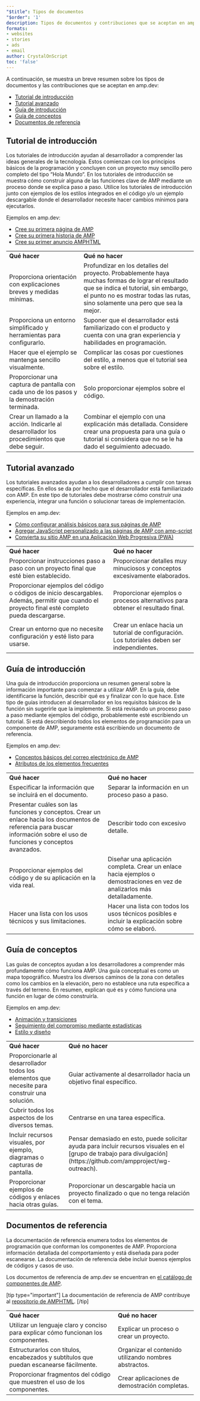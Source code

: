 ```yaml
---
"$title": Tipos de documentos
"$order": '1'
description: Tipos de documentos y contribuciones que se aceptan en amp.dev
formats:
- websites
- stories
- ads
- email
author: CrystalOnScript
toc: 'false'
---
```


A continuación, se muestra un breve resumen sobre los tipos de documentos y las contribuciones que se aceptan en amp.dev:

- [Tutorial de introducción](documentation-types.md?format=websites#introductory-tutorial)
- [Tutorial avanzado](documentation-types.md?format=websites#advanced-tutorial)
- [Guía de introducción](documentation-types.md?format=websites#introductory-guide)
- [Guía de conceptos](documentation-types.md?format=websites#concept-guide)
- [Documentos de referencia](documentation-types.md?format=websites#reference-documentation)

## Tutorial de introducción <a name="introductory-tutorial"></a>

Los tutoriales de introducción ayudan al desarrollador a comprender las ideas generales de la tecnología. Estos comienzan con los principios básicos de la programación y concluyen con un proyecto muy sencillo pero completo del tipo “Hola Mundo“. En los tutoriales de introducción se muestra cómo construir alguna de las funciones clave de AMP mediante un proceso donde se explica paso a paso. Utilice los tutoriales de introducción junto con ejemplos de los estilos integrados en el código y/o un ejemplo descargable donde el desarrollador necesite hacer cambios mínimos para ejecutarlos.

Ejemplos en amp.dev:

- [Cree su primera página de AMP](../../../../documentation/guides-and-tutorials/start/create/index.md?format=websites)
- [Cree su primera historia de AMP](../../../../documentation/guides-and-tutorials/start/visual_story/index.md?format=stories)
- [Cree su primer anuncio AMPHTML](../../../../documentation/guides-and-tutorials/start/create_amphtml_ad/index.md?format=ads)

<table>
  <tr>
   <td>
<strong>Qué hacer</strong>
   </td>
   <td>
<strong>Qué no hacer</strong>
   </td>
  </tr>
  <tr>
   <td>Proporciona orientación con explicaciones breves y medidas mínimas.</td>
   <td>Profundizar en los detalles del proyecto. Probablemente haya muchas formas de lograr el resultado que se indica el tutorial, sin embargo, el punto no es mostrar todas las rutas, sino solamente una pero que sea la mejor.</td>
  </tr>
  <tr>
   <td>Proporciona un entorno simplificado y herramientas para configurarlo.</td>
   <td>Suponer que el desarrollador está familiarizado con el producto y cuenta con una gran experiencia y habilidades en programación.</td>
  </tr>
  <tr>
   <td>Hacer que el ejemplo se mantenga sencillo visualmente.</td>
   <td>Complicar las cosas por cuestiones del estilo, a menos que el tutorial sea sobre el estilo.</td>
  </tr>
  <tr>
   <td>Proporcionar una captura de pantalla con cada uno de los pasos y la demostración terminada.</td>
   <td>Solo proporcionar ejemplos sobre el código.</td>
  </tr>
  <tr>
   <td>Crear un llamado a la acción. Indicarle al desarrollador los procedimientos que debe seguir.</td>
   <td>Combinar el ejemplo con una explicación más detallada. Considere crear una propuesta para una guía o tutorial si considera que no se le ha dado el seguimiento adecuado.</td>
  </tr>
</table>

## Tutorial avanzado <a name="advanced-tutorial"></a>

Los tutoriales avanzados ayudan a los desarrolladores a cumplir con tareas específicas. En ellos se da por hecho que el desarrollador está familiarizado con AMP. En este tipo de tutoriales debe mostrarse cómo construir una experiencia, integrar una función o solucionar tareas de implementación.

Ejemplos en amp.dev:

- [Cómo configurar análisis básicos para sus páginas de AMP](../../../../documentation/guides-and-tutorials/optimize-measure/tracking-engagement.md?format=websites)
- [Agregar JavaScript personalizado a las páginas de AMP con amp-script](../../../../documentation/guides-and-tutorials/develop/custom-javascript-tutorial.md?format=websites)
- [Convierta su sitio AMP en una Aplicación Web Progresiva (PWA)](../../../../documentation/guides-and-tutorials/optimize-measure/amp_to_pwa.md?format=websites)

<table>
  <tr>
   <td>
<strong>Qué hacer</strong>
   </td>
   <td>
<strong>Qué no hacer</strong>
   </td>
  </tr>
  <tr>
   <td>Proporcionar instrucciones paso a paso con un proyecto final que esté bien establecido.</td>
   <td>Proporcionar detalles muy minuciosos y conceptos excesivamente elaborados.</td>
  </tr>
  <tr>
   <td>Proporcionar ejemplos del código o códigos de inicio descargables. Además, permitir que cuando el proyecto final esté completo pueda descargarse.</td>
   <td>Proporcionar ejemplos o procesos alternativos para obtener el resultado final.</td>
  </tr>
  <tr>
   <td>Crear un entorno que no necesite configuración y esté listo para usarse.</td>
   <td>Crear un enlace hacia un tutorial de configuración. Los tutoriales deben ser independientes.</td>
  </tr>
</table>

## Guía de introducción <a name="introductory-guide"></a>

Una guía de introducción proporciona un resumen general sobre la información importante para comenzar a utilizar AMP. En la guía, debe identificarse la función, describir qué es y finalizar con lo que hace. Este tipo de guías introducen al desarrollador en los requisitos básicos de la función sin sugerirle que la implemente. Si está revisando un proceso paso a paso mediante ejemplos del código, probablemente esté escribiendo un tutorial. Si está describiendo todos los elementos de programación para un componente de AMP, seguramente está escribiendo un documento de referencia.

Ejemplos en amp.dev:

- [Conceptos básicos del correo electrónico de AMP](../../../../documentation/guides-and-tutorials/learn/email_fundamentals.md?format=email)
- [Atributos de los elementos frecuentes](../../../../documentation/guides-and-tutorials/learn/common_attributes.md?format=websites)

<table>
  <tr>
   <td>
<strong>Qué hacer</strong>
   </td>
   <td>
<strong>Qué no hacer</strong>
   </td>
  </tr>
  <tr>
   <td>Especificar la información que se incluirá en el documento.</td>
   <td>Separar la información en un proceso paso a paso.</td>
  </tr>
  <tr>
   <td>Presentar cuáles son las funciones y conceptos. Crear un enlace hacia los documentos de referencia para buscar información sobre el uso de funciones y conceptos avanzados.</td>
   <td>Describir todo con excesivo detalle.</td>
  </tr>
  <tr>
   <td>Proporcionar ejemplos del código y de su aplicación en la vida real.</td>
   <td>Diseñar una aplicación completa. Crear un enlace hacia ejemplos o demostraciones en vez de analizarlos más detalladamente.</td>
  </tr>
  <tr>
   <td>Hacer una lista con los usos técnicos y sus limitaciones.</td>
   <td>Hacer una lista con todos los usos técnicos posibles e incluir la explicación sobre cómo se elaboró.</td>
  </tr>
</table>

## Guía de conceptos <a name="concept-guide"></a>

Las guías de conceptos ayudan a los desarrolladores a comprender más profundamente cómo funciona AMP. Una guía conceptual es como un mapa topográfico. Muestra los diversos caminos de la zona con detalles como los cambios en la elevación, pero no establece una ruta específica a través del terreno. En resumen, explican qué es y cómo funciona una función en lugar de cómo construirla.

Ejemplos en amp.dev:

- [Animación y transiciones](../../../../documentation/guides-and-tutorials/develop/animations/triggering_css_animations.md?format=websites)
- [Seguimiento del compromiso mediante estadísticas](../../../../documentation/guides-and-tutorials/optimize-measure/configure-analytics/index.md?format=websites)
- [Estilo y diseño](../../../../documentation/guides-and-tutorials/develop/style_and_layout/index.md?format=websites)

<table>
  <tr>
   <td>
<strong>Qué hacer</strong>
   </td>
   <td>
<strong>Qué no hacer</strong>
   </td>
  </tr>
  <tr>
   <td>Proporcionarle al desarrollador todos los elementos que necesite para construir una solución.</td>
   <td>Guiar activamente al desarrollador hacia un objetivo final específico.</td>
  </tr>
  <tr>
   <td>Cubrir todos los aspectos de los diversos temas.</td>
   <td>Centrarse en una tarea específica.</td>
  </tr>
  <tr>
   <td>Incluir recursos visuales, por ejemplo, diagramas o capturas de pantalla.</td>
   <td>Pensar demasiado en esto, puede solicitar ayuda para incluir recursos visuales en el [grupo de trabajo para divulgación](https://github.com/ampproject/wg-outreach).</td>
  </tr>
  <tr>
   <td>Proporcionar ejemplos de códigos y enlaces hacia otras guías.</td>
   <td>Proporcionar un descargable hacia un proyecto finalizado o que no tenga relación con el tema.</td>
  </tr>
</table>

## Documentos de referencia <a name="reference-documentation"></a>

La documentación de referencia enumera todos los elementos de programación que conforman los componentes de AMP. Proporciona información detallada del comportamiento y está diseñada para poder escanearse. La documentación de referencia debe incluir buenos ejemplos de códigos y casos de uso.

Los documentos de referencia de amp.dev se encuentran en [el catálogo de componentes de AMP](../../../../documentation/components/index.html?format=websites).

[tip type="important"] La documentación de referencia de AMP contribuye al [repositorio de AMPHTML](https://github.com/ampproject/amphtml). [/tip]

<table>
  <tr>
   <td>
<strong>Qué hacer</strong>
   </td>
   <td>
<strong>Qué no hacer</strong>
   </td>
  </tr>
  <tr>
   <td>Utilizar un lenguaje claro y conciso para explicar cómo funcionan los componentes.</td>
   <td>Explicar un proceso o crear un proyecto.</td>
  </tr>
  <tr>
   <td>Estructurarlos con títulos, encabezados y subtítulos que puedan escanearse fácilmente.</td>
   <td>Organizar el contenido utilizando nombres abstractos.</td>
  </tr>
  <tr>
   <td>Proporcionar fragmentos del código que muestren el uso de los componentes.</td>
   <td>Crear aplicaciones de demostración completas.</td>
  </tr>
</table>
